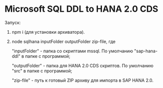 # Microsoft SQL DDL to HANA 2.0 CDS

Запуск:
1. npm i (для установки архиватора).
2. node sqlhana inputFolder outputFolder zip-file, где

    "inputFolder" - папка со скриптами mssql. По умолчанию "sap-hana-ddl" в папке с программой;

    "outputFolder" - папка для HANA 2.0 CDS скриптов. По умолчанию "src" в папке с программой;
    
    "zip-file" - путь к готовый ZIP архиву для импорта в SAP HANA 2.0.